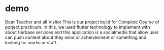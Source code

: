 # demo
Dear Teacher and all Visitor
This is our project build for Complete Course of porject practicum. In this, we used flutter technology to implement with about fierbase services and this application is
a socialmedia that allow user can push content about they mind or acheivevment or something and looking for works or staff.
